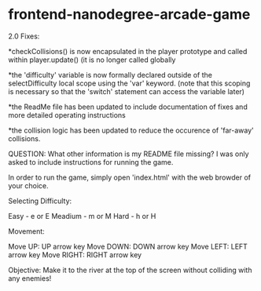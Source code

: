 frontend-nanodegree-arcade-game
===============================

2.0 Fixes:

*checkCollisions() is now encapsulated in the player prototype and called within player.update()
(it is no longer called globally

*the 'difficulty' variable is now formally declared outside of the selectDifficulty local scope
using the 'var' keyword.  (note that this scoping is necessary so that the 'switch' statement can
access the variable later)

*the ReadMe file has been updated to include documentation of fixes and more detailed operating instructions

*the collision logic has been updated to reduce the occurence of 'far-away' collisions.  

QUESTION:  What other information is my README file missing?  I was only asked to include instructions for running the game.  

In order to run the game, simply open 'index.html' with the web browder of your choice.

Selecting Difficulty:  

Easy - e or E
Meadium - m or M
Hard - h or H

Movement:  

Move UP:  UP arrow key
Move DOWN:  DOWN arrow key
Move LEFT:  LEFT arrow key
Move RIGHT:  RIGHT arrow key

Objective:  Make it to the river at the top of the screen without colliding
with any enemies!
